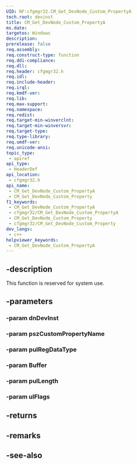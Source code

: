 ```yaml
---
UID: NF:cfgmgr32.CM_Get_DevNode_Custom_PropertyA
tech.root: devinst
title: CM_Get_DevNode_Custom_PropertyA
ms.date: 
targetos: Windows
description: 
prerelease: false
req.assembly: 
req.construct-type: function
req.ddi-compliance: 
req.dll: 
req.header: cfgmgr32.h
req.idl: 
req.include-header: 
req.irql: 
req.kmdf-ver: 
req.lib: 
req.max-support: 
req.namespace: 
req.redist: 
req.target-min-winverclnt: 
req.target-min-winversvr: 
req.target-type: 
req.type-library: 
req.umdf-ver: 
req.unicode-ansi: 
topic_type:
 - apiref
api_type:
 - HeaderDef
api_location:
 - cfgmgr32.h
api_name:
 - CM_Get_DevNode_Custom_PropertyA
 - CM_Get_DevNode_Custom_Property
f1_keywords:
 - CM_Get_DevNode_Custom_PropertyA
 - cfgmgr32/CM_Get_DevNode_Custom_PropertyA
 - CM_Get_DevNode_Custom_Property
 - cfgmgr32/CM_Get_DevNode_Custom_Property
dev_langs:
 - c++
helpviewer_keywords:
 - CM_Get_DevNode_Custom_PropertyA
---
```


## -description

This function is reserved for system use.

## -parameters

### -param dnDevInst

### -param pszCustomPropertyName

### -param pulRegDataType

### -param Buffer

### -param pulLength

### -param ulFlags

## -returns

## -remarks

## -see-also

